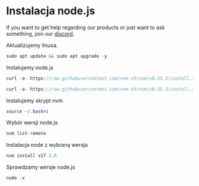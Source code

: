 # Instalacja node.js

If you want to get help regarding our products or just want to ask something, join our [discord](https://discord.gg/MUCKhgFUCA).

Aktualizujemy linuxa.

```java
sudo apt update && sudo apt upgrade -y
```

Instalujemy node.js

```java
curl -o- https://raw.githubusercontent.com/nvm-sh/nvm/v0.35.3/install.sh

curl -o- https://raw.githubusercontent.com/nvm-sh/nvm/v0.35.3/install.sh | bash
````

Instalujemy skrypt nvm

```java
source ~/.bashrc
```


Wybór wersji node.js

```java
nvm list-remote
```


Instalacja node z wybraną wersja

```java
nvm install v17.3.0
```


Sprawdzamy wersje node.js

```java
node -v
```
